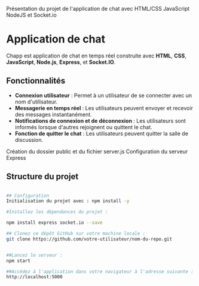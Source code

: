 Présentation du projet de l'application de chat avec HTML/CSS JavaScript NodeJS et Socket.io

# Application de chat

Chapp est application de chat en temps réel construite avec **HTML**, **CSS**, **JavaScript**, **Node.js**, **Express**, et **Socket.IO**.

## Fonctionnalités

- **Connexion utilisateur** : Permet à un utilisateur de se connecter avec un nom d'utilisateur.
- **Messagerie en temps réel** : Les utilisateurs peuvent envoyer et recevoir des messages instantanément.
- **Notifications de connexion et de déconnexion** : Les utilisateurs sont informés lorsque d'autres rejoignent ou quittent le chat.
- **Fonction de quitter le chat** : Les utilisateurs peuvent quitter la salle de discussion.


Création du dossier public et du fichier server.js
Configuration du serveur Express

## Structure du projet

```bash

## Configuration
Initialisation du projet avec : npm install -y

#Installez les dépendances du projet :

npm install express socket.io --save

## Clonez ce dépôt GitHub sur votre machine locale :
git clone https://github.com/votre-utilisateur/nom-du-repo.git


##Lancez le serveur :
npm start

##Accédez à l'application dans votre navigateur à l'adresse suivante :
http://localhost:5000

